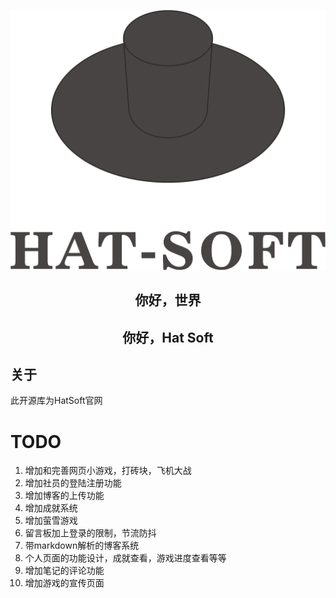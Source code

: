 ![image](icon/Logo.png)

<h2 align="center">
    你好，世界
</h2>
<h2 align="center">
    你好，Hat Soft
</h2>


## 关于

此开源库为HatSoft官网

# TODO
1. 增加和完善网页小游戏，打砖块，飞机大战
2. 增加社员的登陆注册功能
3. 增加博客的上传功能
4. 增加成就系统
5. 增加萤雪游戏
6. 留言板加上登录的限制，节流防抖
7. 带markdown解析的博客系统
8. 个人页面的功能设计，成就查看，游戏进度查看等等
9. 增加笔记的评论功能
10. 增加游戏的宣传页面



